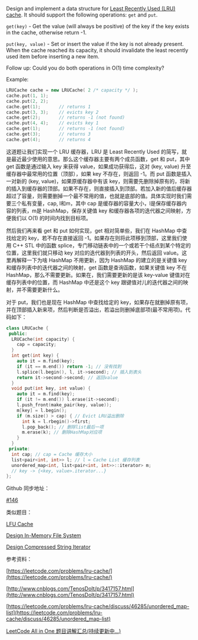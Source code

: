Design and implement a data structure for [Least Recently Used (LRU) cache](https://en.wikipedia.org/wiki/Cache_replacement_policies#LRU). It should support the following operations: `get` and `put`.

`get(key)` - Get the value (will always be positive) of the key if the key exists in the cache, otherwise return -1.

`put(key, value)` - Set or insert the value if the key is not already present. When the cache reached its capacity, it should invalidate the least recently used item before inserting a new item.

Follow up: Could you do both operations in O(1) time complexity?

Example:

```cpp
LRUCache cache = new LRUCache( 2 /* capacity */ );
cache.put(1, 1);
cache.put(2, 2);
cache.get(1);       // returns 1
cache.put(3, 3);    // evicts key 2
cache.get(2);       // returns -1 (not found)
cache.put(4, 4);    // evicts key 1
cache.get(1);       // returns -1 (not found)
cache.get(3);       // returns 3
cache.get(4);       // returns 4
```

这道题让我们实现一个 LRU 缓存器，LRU 是 Least Recently Used 的简写，就是最近最少使用的意思。那么这个缓存器主要有两个成员函数，get 和 put，其中 get 函数是通过输入 key 来获得 value，如果成功获得后，这对 (key, value) 升至缓存器中最常用的位置（顶部），如果 key 不存在，则返回 -1。而 put 函数是插入一对新的 (key, value)，如果原缓存器中有该 key，则需要先删除掉原有的，将新的插入到缓存器的顶部。如果不存在，则直接插入到顶部。若加入新的值后缓存器超过了容量，则需要删掉一个最不常用的值，也就是底部的值。具体实现时我们需要三个私有变量，cap, l和m，其中 cap 是缓存器的容量大小，l是保存缓存器内容的列表，m是 HashMap，保存关键值 key 和缓存器各项的迭代器之间映射，方便我们以 O(1) 的时间内找到目标项。

然后我们再来看 get 和 put 如何实现，get 相对简单些，我们在 HashMap 中查找给定的 key，若不存在直接返回 -1。如果存在则将此项移到顶部，这里我们使用 C++ STL 中的函数 splice，专门移动链表中的一个或若干个结点到某个特定的位置，这里我们就只移动 key 对应的迭代器到列表的开头，然后返回 value。这里再解释一下为啥 HashMap 不用更新，因为 HashMap 的建立的是关键值 key 和缓存列表中的迭代器之间的映射，get 函数是查询函数，如果关键值 key 不在 HashMap，那么不需要更新。如果在，我们需要更新的是该 key-value 键值对在缓存列表中的位置，而 HashMap 中还是这个 key 跟键值对儿的迭代器之间的映射，并不需要更新什么。

对于 put，我们也是现在 HashMap 中查找给定的 key，如果存在就删掉原有项，并在顶部插入新来项，然后判断是否溢出，若溢出则删掉底部项(最不常用项)。代码如下：

```cpp
class LRUCache {
 public:
  LRUCache(int capacity) {
    cap = capacity;
  } 
  int get(int key) {
    auto it = m.find(key);
    if (it == m.end()) return -1; // 没有找到
    l.splice(l.begin(), l, it->second); // 插入到表头
    return it->second->second; // 返回value
  }
  void put(int key, int value) {
    auto it = m.find(key);
    if (it != m.end()) l.erase(it->second);
    l.push_front(make_pair(key, value));
    m[key] = l.begin();
    if (m.size() > cap) { // Evict LRU溢出删除
      int k = l.rbegin()->first;
      l.pop_back(); // 删除list最后一项
      m.erase(k); // 删除HashMap对应项
    }
  }
 private:
  int cap; // cap = Cache 缓存大小
  list<pair<int, int>> l; // l = Cache List 缓存列表
  unordered_map<int, list<pair<int, int>>::iterator> m;
  // key -> {<key, value>.iterator...}
};
```

Github 同步地址：

[#146](https://github.com/grandyang/leetcode/issues/146)

类似题目：

[LFU Cache](http://www.cnblogs.com/grandyang/p/6258459.html)

[Design In-Memory File System](http://www.cnblogs.com/grandyang/p/6944331.html)

[Design Compressed String Iterator](http://www.cnblogs.com/grandyang/p/7026999.html)

参考资料：

[https://leetcode.com/problems/lru-cache/](https://leetcode.com/problems/lru-cache/)

[http://www.cnblogs.com/TenosDoIt/p/3417157.html](http://www.cnblogs.com/TenosDoIt/p/3417157.html)

[https://leetcode.com/problems/lru-cache/discuss/46285/unordered_map-list](https://leetcode.com/problems/lru-cache/discuss/46285/unordered_map-list)

[LeetCode All in One 题目讲解汇总(持续更新中...)](http://www.cnblogs.com/grandyang/p/4606334.html)

